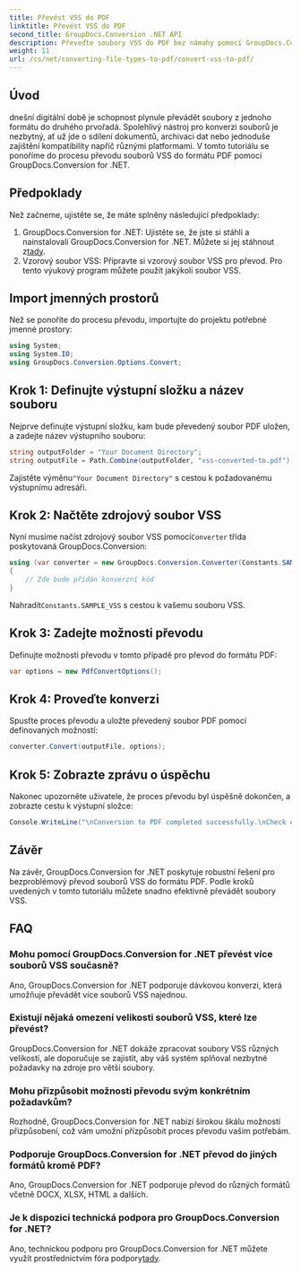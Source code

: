 ```yaml
---
title: Převést VSS do PDF
linktitle: Převést VSS do PDF
second_title: GroupDocs.Conversion .NET API
description: Převeďte soubory VSS do PDF bez námahy pomocí GroupDocs.Conversion for .NET. Dávková konverze, přizpůsobitelné možnosti a bezproblémová integrace.
weight: 11
url: /cs/net/converting-file-types-to-pdf/convert-vss-to-pdf/
---
```

## Úvod
dnešní digitální době je schopnost plynule převádět soubory z jednoho formátu do druhého prvořadá. Spolehlivý nástroj pro konverzi souborů je nezbytný, ať už jde o sdílení dokumentů, archivaci dat nebo jednoduše zajištění kompatibility napříč různými platformami. V tomto tutoriálu se ponoříme do procesu převodu souborů VSS do formátu PDF pomocí GroupDocs.Conversion for .NET.
## Předpoklady
Než začneme, ujistěte se, že máte splněny následující předpoklady:
1.  GroupDocs.Conversion for .NET: Ujistěte se, že jste si stáhli a nainstalovali GroupDocs.Conversion for .NET. Můžete si jej stáhnout z[tady](https://releases.groupdocs.com/conversion/net/).
2. Vzorový soubor VSS: Připravte si vzorový soubor VSS pro převod. Pro tento výukový program můžete použít jakýkoli soubor VSS.

## Import jmenných prostorů
Než se ponoříte do procesu převodu, importujte do projektu potřebné jmenné prostory:
```csharp
using System;
using System.IO;
using GroupDocs.Conversion.Options.Convert;
```
## Krok 1: Definujte výstupní složku a název souboru
Nejprve definujte výstupní složku, kam bude převedený soubor PDF uložen, a zadejte název výstupního souboru:
```csharp
string outputFolder = "Your Document Directory";
string outputFile = Path.Combine(outputFolder, "vss-converted-to.pdf");
```
 Zajistěte výměnu`"Your Document Directory"` s cestou k požadovanému výstupnímu adresáři.
## Krok 2: Načtěte zdrojový soubor VSS
 Nyní musíme načíst zdrojový soubor VSS pomocí`Converter` třída poskytovaná GroupDocs.Conversion:
```csharp
using (var converter = new GroupDocs.Conversion.Converter(Constants.SAMPLE_VSS))
{
    // Zde bude přidán konverzní kód
}
```
 Nahradit`Constants.SAMPLE_VSS` s cestou k vašemu souboru VSS.
## Krok 3: Zadejte možnosti převodu
Definujte možnosti převodu v tomto případě pro převod do formátu PDF:
```csharp
var options = new PdfConvertOptions();
```
## Krok 4: Proveďte konverzi
Spusťte proces převodu a uložte převedený soubor PDF pomocí definovaných možností:
```csharp
converter.Convert(outputFile, options);
```
## Krok 5: Zobrazte zprávu o úspěchu
Nakonec upozorněte uživatele, že proces převodu byl úspěšně dokončen, a zobrazte cestu k výstupní složce:
```csharp
Console.WriteLine("\nConversion to PDF completed successfully.\nCheck output in {0}", outputFolder);
```

## Závěr
Na závěr, GroupDocs.Conversion for .NET poskytuje robustní řešení pro bezproblémový převod souborů VSS do formátu PDF. Podle kroků uvedených v tomto tutoriálu můžete snadno efektivně převádět soubory VSS.
## FAQ
### Mohu pomocí GroupDocs.Conversion for .NET převést více souborů VSS současně?
Ano, GroupDocs.Conversion for .NET podporuje dávkovou konverzi, která umožňuje převádět více souborů VSS najednou.
### Existují nějaká omezení velikosti souborů VSS, které lze převést?
GroupDocs.Conversion for .NET dokáže zpracovat soubory VSS různých velikostí, ale doporučuje se zajistit, aby váš systém splňoval nezbytné požadavky na zdroje pro větší soubory.
### Mohu přizpůsobit možnosti převodu svým konkrétním požadavkům?
Rozhodně, GroupDocs.Conversion for .NET nabízí širokou škálu možností přizpůsobení, což vám umožní přizpůsobit proces převodu vašim potřebám.
### Podporuje GroupDocs.Conversion for .NET převod do jiných formátů kromě PDF?
Ano, GroupDocs.Conversion for .NET podporuje převod do různých formátů včetně DOCX, XLSX, HTML a dalších.
### Je k dispozici technická podpora pro GroupDocs.Conversion for .NET?
 Ano, technickou podporu pro GroupDocs.Conversion for .NET můžete využít prostřednictvím fóra podpory[tady](https://forum.groupdocs.com/c/conversion/11).
